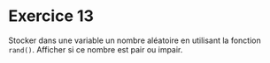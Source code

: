# Exercice 13

Stocker dans une variable un nombre aléatoire en utilisant la fonction `rand()`. Afficher si ce nombre est pair ou impair.
